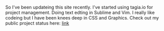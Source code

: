 So I've been updateing this site recently.
I've started using tagia.io for project management.
Doing text edting in Sublime and Vim.
I really like codeing but I have been knees deep in CSS and Graphics.
Check out my public project status here: [link](https://tree.taiga.io/project/riftrid3r-drewbillingsnet/ "taiga.io")